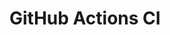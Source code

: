 # GitHub Actions CI

















































































































































































































































































































































































































































































































































































































































































































































































































































































































































































































































































































































































































































































































































































































































































































































































































































































































































































































































































































































































































































































































































